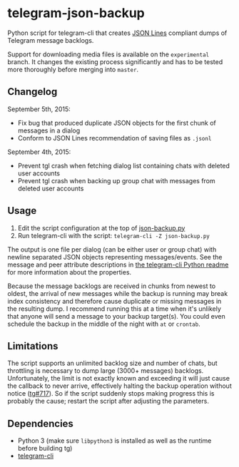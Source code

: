 # telegram-json-backup

Python script for telegram-cli that creates [JSON Lines](http://jsonlines.org) compliant dumps of Telegram message backlogs.

Support for downloading media files is available on the `experimental` branch. It changes the existing process significantly and has to be tested more thoroughly before merging into `master`.

## Changelog
September 5th, 2015:

* Fix bug that produced duplicate JSON objects for the first chunk of messages in a dialog
* Conform to JSON Lines recommendation of saving files as `.jsonl`

September 4th, 2015:

* Prevent tgl crash when fetching dialog list containing chats with deleted user accounts
* Prevent tgl crash when backing up group chat with messages from deleted user accounts

## Usage

1. Edit the script configuration at the top of [json-backup.py](json-backup.py)
2. Run telegram-cli with the script: `telegram-cli -Z json-backup.py`

The output is one file per dialog (can be either user or group chat) with newline separated JSON objects representing messages/events.
See the message and peer attribute descriptions in [the telegram-cli Python readme](https://github.com/vysheng/tg/blob/master/README-PY.md) for more information about the properties.

Because the message backlogs are received in chunks from newest to oldest, the arrival of new messages while the backup is running may break index consistency and therefore cause duplicate or missing messages in the resulting dump. I recommend running this at a time when it's unlikely that anyone will send a message to your backup target(s). You could even schedule the backup in the middle of the night with `at` or `crontab`.

## Limitations

The script supports an unlimited backlog size and number of chats, but throttling is necessary to dump large (3000+ messages) backlogs. Unfortunately, the limit is not exactly known and exceeding it will just cause the callback to never arrive, effectively halting the backup operation without notice ([tg#717](https://github.com/vysheng/tg/issues/717)). So if the script suddenly stops making progress this is probably the cause; restart the script after adjusting the parameters.

## Dependencies

* Python 3 (make sure `libpython3` is installed as well as the runtime before building tg)
* [telegram-cli](https://github.com/vysheng/tg)
